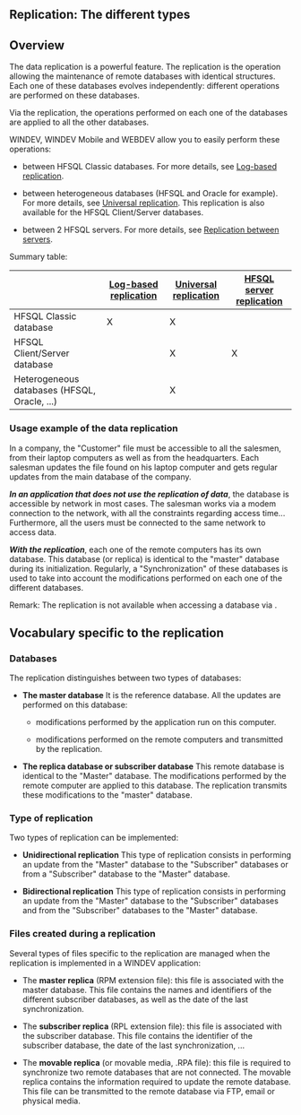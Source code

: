 
## Replication: The different types
			



<a name="NOTE1"></a>
<a name="NOTE1_1"></a>


## Overview
<a name="overview_ELTTEXTE000176"></a>
The data replication is a powerful feature. The replication is the operation allowing the maintenance of remote databases with identical structures. Each one of these databases evolves independently: different operations are performed on these databases.

Via the replication, the operations performed on each one of the databases are applied to all the other databases.

WINDEV, WINDEV Mobile and WEBDEV allow you to easily perform these operations:

- between HFSQL Classic databases. For more details, see [Log-based replication](../WDLang4/3044256.md).

- between heterogeneous databases (HFSQL and Oracle for example). For more details, see [Universal replication](../WDLang4/9000032.md). This replication is also available for the HFSQL Client/Server databases.

- between 2 HFSQL servers. For more details, see [Replication between servers](../WDLang4/1000020588.md).




Summary table: 

|   | [Log-based replication](../WDLang4/3044256.md) | [Universal replication](../WDLang4/9000032.md) | [HFSQL server replication](../WDLang4/1000020588.md) |
| --- | --- | --- | --- |
| HFSQL Classic database | X | X |   |
| HFSQL Client/Server database |   | X | X |
| Heterogeneous databases (HFSQL, Oracle, ...) |   | X |   |








### Usage example of the data replication
<a name="usage_example_the_data_replication_ELTPARAGRAPHE000074"></a>

In a company, the "Customer" file must be accessible to all the salesmen, from their laptop computers as well as from the headquarters. Each salesman updates the file found on his laptop computer and gets regular updates from the main database of the company.

***In an application that does not use the replication of data***, the database is accessible by network in most cases. The salesman works via a modem connection to the network, with all the constraints regarding access time... Furthermore, all the users must be connected to the same network to access data.

***With the replication***, each one of the remote computers has its own database. This database (or replica) is identical to the "master" database during its initialization. Regularly, a "Synchronization" of these databases is used to take into account the modifications performed on each one of the different databases.

Remark: The replication is not available when accessing a database via .

<a name="NOTE2"></a>
<a name="NOTE2_1"></a>


## Vocabulary specific to the replication
<a name="vocabulary_specific_the_replication_ELTTEXTE000212"></a>


### Databases
<a name="databases_ELTPARAGRAPHE000092"></a>

The replication distinguishes between two types of databases:

- **The master database**
	It is the reference database. All the updates are performed on this database:

	- modifications performed by the application run on this computer.

	- modifications performed on the remote computers and transmitted by the replication.




- **The replica database or subscriber database**
	This remote database is identical to the "Master" database. The modifications performed by the remote computer are applied to this database. The replication transmits these modifications to the "master" database.



<a name="NOTE2_2"></a>


### Type of replication
<a name="type_replication_ELTPARAGRAPHE000109"></a>

Two types of replication can be implemented:

- **Unidirectional replication**
	This type of replication consists in performing an update from the "Master" database to the "Subscriber" databases or from a "Subscriber" database to the "Master" database.

- **Bidirectional replication**
	This type of replication consists in performing an update from the "Master" database to the "Subscriber" databases and from the "Subscriber" databases to the "Master" database.



<a name="NOTE2_3"></a>


### Files created during a replication
<a name="files_created_during_replication_ELTPARAGRAPHE000123"></a>

Several types of files specific to the replication are managed when the replication is implemented in a WINDEV application:

- The **master replica** (RPM extension file): this file is associated with the master database. This file contains the names and identifiers of the different subscriber databases, as well as the date of the last synchronization.

- The **subscriber replica** (RPL extension file): this file is associated with the subscriber database. This file contains the identifier of the subscriber database, the date of the last synchronization, ...

- The **movable replica** (or movable media, .RPA file): this file is required to synchronize two remote databases that are not connected. The movable replica contains the information required to update the remote database. This file can be transmitted to the remote database via FTP, email or physical media.





